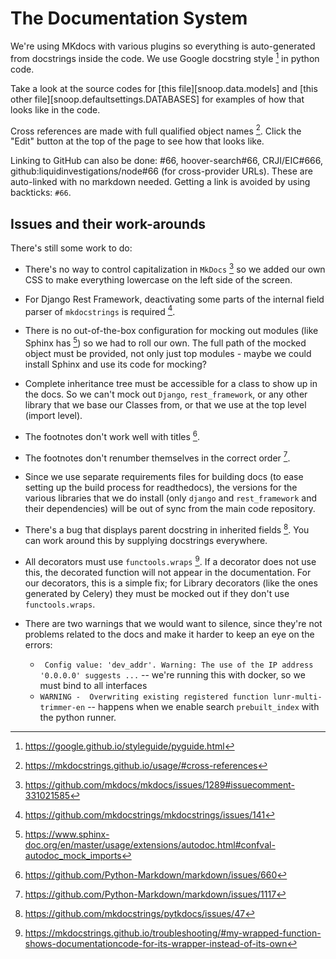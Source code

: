 # The Documentation System

We're using MKdocs with various plugins so everything is auto-generated from
docstrings inside the code. We use Google docstring style [^4] in python code.

Take a look at the source codes for [this file][snoop.data.models] and [this
other file][snoop.defaultsettings.DATABASES] for examples of how that looks like in the
code.

Cross references are made with full qualified object names [^5]. Click the
"Edit" button at the top of the page to see how that looks like.

Linking to GitHub can also be done: #66, hoover-search#66, CRJI/EIC#666,
github:liquidinvestigations/node#66 (for cross-provider URLs). These are
auto-linked with no markdown needed. Getting a link is avoided by using
backticks: `#66`.

## Issues and their work-arounds

There's still some work to do:

- There's no way to control capitalization in `MkDocs` [^1] so we added our own
  CSS to make everything lowercase on the left side of the screen.
- For Django Rest Framework, deactivating some parts of the internal field
  parser of `mkdocstrings` is required [^2].
- There is no out-of-the-box configuration for mocking out modules (like Sphinx
  has [^3]) so we had to roll our own. The full path of the mocked object must
  be provided, not only just top modules - maybe we could install Sphinx
  and use its code for mocking?
- Complete inheritance tree must be accessible for a class to show up in the
  docs. So we can't mock out `Django`, `rest_framework`, or any other library that
  we base our Classes from, or that we use at the top level (import level).
- The footnotes don't work well with titles [^6].
- The footnotes don't renumber themselves in the correct order [^7].
- Since we use separate requirements files for building docs (to ease setting
  up the build process for readthedocs), the versions for the various libraries
  that we do install (only `django` and `rest_framework` and their
  dependencies) will be out of sync from the main code repository.
- There's a bug that displays parent docstring in inherited fields [^8]. You
  can work around this by supplying docstrings everywhere.
- All decorators must use `functools.wraps` [^9]. If a decorator does not use
  this, the decorated function will not appear in the documentation. For our
  decorators, this is a simple fix; for Library decorators (like the ones
  generated by Celery) they must be mocked out if they don't use
  `functools.wraps`.
- There are two warnings that we would want to silence, since they're not
  problems related to the docs and make it harder to keep an eye on the errors:

  - ` Config value: 'dev_addr'. Warning: The use of the IP address '0.0.0.0' suggests ...` -- we're running this with docker, so we must bind to all interfaces
  - `WARNING -  Overwriting existing registered function lunr-multi-trimmer-en` -- happens when we enable search `prebuilt_index` with the python runner.

[^1]: <https://github.com/mkdocs/mkdocs/issues/1289#issuecomment-331021585>
[^2]: <https://github.com/mkdocstrings/mkdocstrings/issues/141>
[^3]: <https://www.sphinx-doc.org/en/master/usage/extensions/autodoc.html#confval-autodoc_mock_imports>
[^4]: <https://google.github.io/styleguide/pyguide.html>
[^5]: <https://mkdocstrings.github.io/usage/#cross-references>
[^6]: <https://github.com/Python-Markdown/markdown/issues/660>
[^7]: <https://github.com/Python-Markdown/markdown/issues/1117>
[^8]: <https://github.com/mkdocstrings/pytkdocs/issues/47>
[^9]: <https://mkdocstrings.github.io/troubleshooting/#my-wrapped-function-shows-documentationcode-for-its-wrapper-instead-of-its-own>
